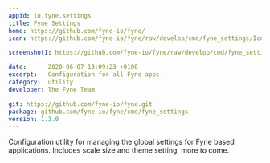 ```yaml
---
appid: io.fyne.settings
title: Fyne Settings
home: https://github.com/fyne-io/fyne/
icon: https://github.com/fyne-io/fyne/raw/develop/cmd/fyne_settings/Icon.png

screenshot1: https://github.com/fyne-io/fyne/raw/develop/cmd/fyne_settings/screenshot.png

date:      2020-06-07 13:09:23 +0100
excerpt:   Configuration for all Fyne apps
category:  utility
developer: The Fyne Team

git: https://github.com/fyne-io/fyne.git
package: github.com/fyne-io/fyne/cmd/fyne_settings
version: 1.3.0
---
```


Configuration utility for managing the global settings for Fyne based 
applications. Includes scale size and theme setting, more to come.

